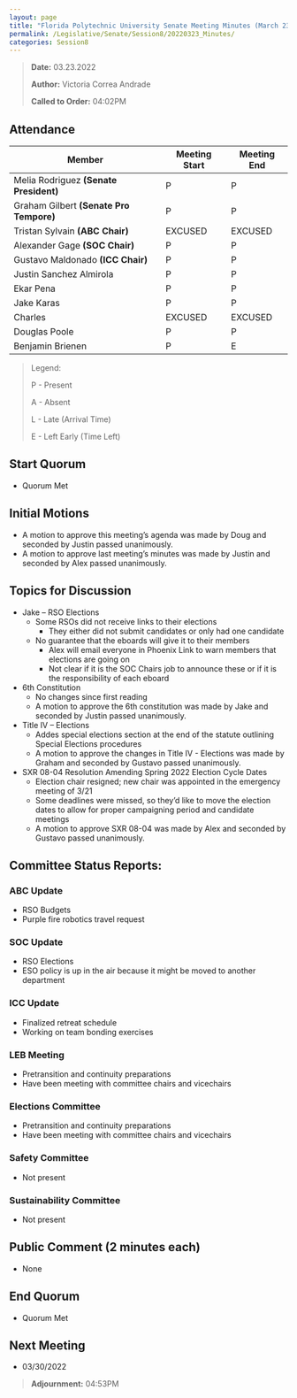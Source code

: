 ```yaml
---
layout: page
title: "Florida Polytechnic University Senate Meeting Minutes (March 23, 2022)"
permalink: /Legislative/Senate/Session8/20220323_Minutes/
categories: Session8
---
```


> **Date:** 03.23.2022
>
> **Author:** Victoria Correa Andrade
>
> **Called to Order:** 04:02PM

## Attendance

| Member                                  | Meeting Start | Meeting End |
| --------------------------------------- | ------------- | ----------- |
| Melia Rodriguez **(Senate President)**  | P             | P           |
| Graham Gilbert **(Senate Pro Tempore)** | P             | P           |
| Tristan Sylvain **(ABC Chair)**         | EXCUSED       | EXCUSED     |
| Alexander Gage  **(SOC Chair)**         | P             | P           |
| Gustavo Maldonado **(ICC Chair)**       | P             | P           |
| Justin Sanchez Almirola                 | P             | P           |
| Ekar Pena                               | P             | P           |
| Jake Karas                              | P             | P           |
| Charles                                 | EXCUSED       | EXCUSED     |
| Douglas Poole                           | P             | P           |
| Benjamin Brienen                        | P             | E           |

> Legend:
>
> P - Present
>
> A - Absent
>
> L - Late (Arrival Time)
>
> E - Left Early (Time Left)

## Start Quorum
- Quorum Met

## Initial Motions
- A motion to approve this meeting’s agenda was made by Doug and seconded by Justin passed unanimously. 
- A motion to approve last meeting’s minutes was made by Justin and seconded by Alex passed unanimously. 

## Topics for Discussion
- Jake – RSO Elections 
  - Some RSOs did not receive links to their elections 
    - They either did not submit candidates or only had one candidate 
  - No guarantee that the eboards will give it to their members 
    - Alex will email everyone in Phoenix Link to warn members that elections are going on 
    - Not clear if it is the SOC Chairs job to announce these or if it is the responsibility of each eboard
- 6th Constitution
  - No changes since first reading 
  - A motion to approve the 6th constitution was made by Jake and seconded by Justin passed unanimously. 
- Title IV – Elections 
  - Addes special elections section at the end of the statute outlining Special Elections procedures 
  - A motion to approve the changes in Title IV - Elections was made by Graham and seconded by Gustavo passed unanimously. 
- SXR 08-04 Resolution Amending Spring 2022 Election Cycle Dates 
  - Election chair resigned; new chair was appointed in the emergency meeting of 3/21 
  - Some deadlines were missed, so they’d like to move the election dates to allow for proper campaigning period and candidate meetings 
  - A motion to approve SXR 08-04 was made by Alex and seconded by Gustavo passed unanimously.  

## Committee Status Reports:

### ABC Update
- RSO Budgets 
- Purple fire robotics travel request 

### SOC Update
- RSO Elections 
- ESO policy is up in the air because it might be moved to another department 

### ICC Update
- Finalized retreat schedule 
- Working on team bonding exercises 

### LEB Meeting
- Pretransition and continuity preparations 
- Have been meeting with committee chairs and vicechairs 

### Elections Committee
- Pretransition and continuity preparations 
- Have been meeting with committee chairs and vicechairs 

### Safety Committee
- Not present

### Sustainability Committee
- Not present

## Public Comment (2 minutes each)
- None

## End Quorum
- Quorum Met

## Next Meeting
- 03/30/2022

> **Adjournment:** 04:53PM
